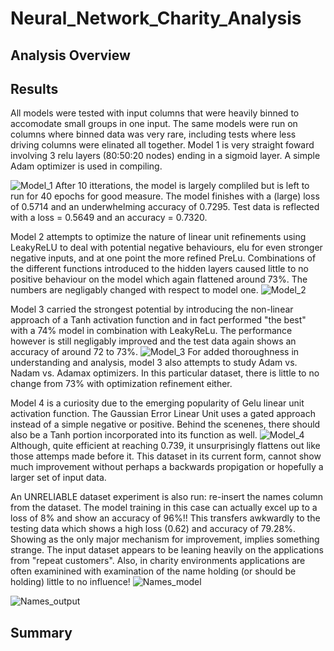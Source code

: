 # Neural_Network_Charity_Analysis

## Analysis Overview


## Results

All models were tested with input columns that were heavily binned to accomodate small groups in one input.  The same models were run on columns where binned data was very rare, including tests where less driving columns were elinated all together.  Model 1 is very straight foward involving 3 relu layers (80:50:20 nodes) ending in a sigmoid layer.  A simple Adam optimizer is used in compiling.

![Model_1](https://user-images.githubusercontent.com/19878877/169559047-a020b99a-134f-41cd-988e-245b1faaaac6.png)
After 10 itterations, the model is largely compliled but is left to run for 40 epochs for good measure.  The model finishes with a (large) loss of 0.5714 and an underwhelming accuracy of 0.7295.  Test data is reflected with a loss = 0.5649 and an accuracy = 0.7320.

Model 2 attempts to optimize the nature of linear unit refinements using LeakyReLU to deal with potential negative behaviours, elu for even stronger negative inputs, and at one point the more refined PreLu.  Combinations of the different functions introduced to the hidden layers caused little to no positive behaviour on the model which again flattened around 73%.  The numbers are negligably changed with respect to model one.
![Model_2](https://user-images.githubusercontent.com/19878877/169559090-e58f75d0-d6bb-419a-b058-8289418e2da2.png)

Model 3 carried the strongest potential by introducing the non-linear approach of a Tanh activation function and in fact performed "the best" with a 74% model in combination with LeakyReLu.  The performance however is still negligably improved and the test data again shows an accuracy of around 72 to 73%.
![Model_3](https://user-images.githubusercontent.com/19878877/169559120-d37d4bf4-f86c-43f2-8e8b-c832bbbc7fc8.png)
For added thoroughness in understanding and analysis, model 3 also attempts to study Adam vs. Nadam vs. Adamax optimizers.  In this particular dataset, there is little to no change from 73% with optimization refinement either.

Model 4 is a curiosity due to the emerging popularity of Gelu linear unit activation function.  The Gaussian Error Linear Unit uses a gated approach instead of a simple negative or positive.  Behind the scenenes, there should also be a Tanh portion incorporated into its function as well. 
![Model_4](https://user-images.githubusercontent.com/19878877/169559154-61dbb41e-1a8c-42cb-99b1-46beae9f0815.png)
Although, quite efficient at reaching 0.739, it unsurprisingly flattens out like those attemps made before it.  This dataset in its current form, cannot show much improvement without perhaps a backwards propigation or hopefully a larger set of input data.


An UNRELIABLE dataset experiment is also run:  re-insert the names column from the dataset.  The model training in this case can actually excel up to a loss of 8% and show an accuracy of 96%!!  This transfers awkwardly to the testing data which shows a high loss (0.62) and accuracy of 79.28%.  Showing as the only major mechanism for improvement, implies something strange.  The input dataset appears to be leaning heavily on the applications from "repeat customers".  Also, in charity environments applications are often examinined with examination of the name holding (or should be holding) little to no influence!
![Names_model](https://user-images.githubusercontent.com/19878877/169559179-8e26a811-0f06-4563-be45-3c60fed9205c.png)

![Names_output](https://user-images.githubusercontent.com/19878877/169559211-e2950741-8e19-48a8-aaea-660975db34d1.png)


## Summary



